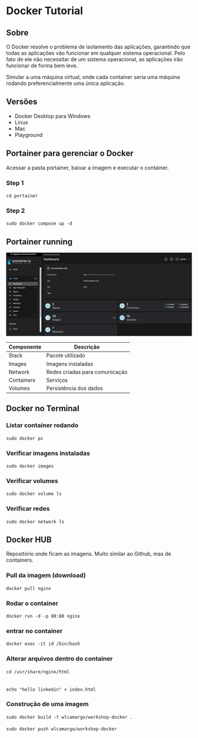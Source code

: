 # Docker Tutorial

## Sobre
O Docker resolve o problema de isolamento das aplicações, garantindo que todas as aplicações vão funcionar em qualquer sistema operacional. Pelo fato de ele não necessitar de um sistema operacional, as aplicações irão funcionar de forma bem leve.

Simular a uma máquina virtual, onde cada container seria uma máquina rodando preferencialmente uma única aplicação. 

## Versões
- Docker Desktop para Windows
- Linux
- Mac
- Playground

## Portainer para gerenciar o Docker
Acessar a pasta portainer, baixar a imagem e executar o container.

### Step 1
```
cd portainer
```

### Step 2
```
sudo docker compose up -d
```

## Portainer running
![image](./assets/portainer.png)


| Componente | Descrição                              |
|------------|----------------------------------------|
| Stack      | Pacote utilizado                       |
| Images     | Imagens instaladas                     |
| Network    | Redes criadas para comunicação         |
| Containers | Serviços                               |
| Volumes    | Persistência dos dados                 |


## Docker no Terminal
### Listar container rodando
```
sudo docker ps
```

### Verificar imagens instaladas
```
sudo docker images
```

### Verificar volumes
```
sudo docker volume ls
```

### Verificar redes
```
sudo docker network ls
```

## Docker HUB

Repositório onde ficam as imagens. Muito similar ao Github, mas de containers.

### Pull da imagem (download)
```
docker pull nginx
```

### Rodar o container
```
docker run -d -p 80:80 nginx
```

### entrar no container
```
docker exec -it id /bin/bash
```

### Alterar arquivos dentro do container
```
cd /usr/share/nginx/html


echo "hello linkedin" > index.html
```

### Construção de uma imagem
```
sudo docker build -t wlcamargo/workshop-docker .

sudo docker push wlcamargo/workshop-docker
```